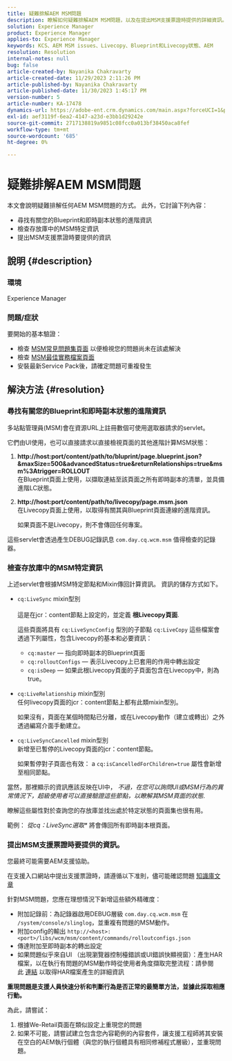 ```yaml
---
title: 疑難排解AEM MSM問題
description: 瞭解如何疑難排解AEM MSM問題，以及在提出MSM支援票證時提供的詳細資訊。
solution: Experience Manager
product: Experience Manager
applies-to: Experience Manager
keywords: KCS、AEM MSM issues、Livecopy、Blueprint和Livecopy狀態、AEM
resolution: Resolution
internal-notes: null
bug: false
article-created-by: Nayanika Chakravarty
article-created-date: 11/29/2023 2:11:26 PM
article-published-by: Nayanika Chakravarty
article-published-date: 11/30/2023 1:45:17 PM
version-number: 5
article-number: KA-17478
dynamics-url: https://adobe-ent.crm.dynamics.com/main.aspx?forceUCI=1&pagetype=entityrecord&etn=knowledgearticle&id=6218b528-c18e-ee11-8179-6045bd006b4b
exl-id: aef3119f-6ea2-4147-a23d-e3bb1d29242e
source-git-commit: 2717138819a9851c08fcc0a013bf38450aca8fef
workflow-type: tm+mt
source-wordcount: '685'
ht-degree: 0%

---
```


# 疑難排解AEM MSM問題


本文會說明疑難排解任何AEM MSM問題的方式。 此外，它討論下列內容：

- 尋找有關您的Blueprint和即時副本狀態的進階資訊
- 檢查存放庫中的MSM特定資訊
- 提出MSM支援票證時要提供的資訊


## 說明 {#description}


### 環境

Experience Manager

### 問題/症狀

要開始的基本驗證：

- 檢查 [MSM常見問題集頁面](https://experienceleague.adobe.com/docs/experience-manager-65/administering/introduction/troubleshoot-msm.html?lang=en#faq) 以便檢視您的問題尚未在該處解決
- 檢查 [MSM最佳實務檔案頁面](https://experienceleague.adobe.com/docs/experience-manager-65/administering/introduction/msm-best-practices.html?lang=en)
- 安裝最新Service Pack後，請確定問題可重複發生



## 解決方法 {#resolution}


### 尋找有關您的Blueprint和即時副本狀態的進階資訊

多站點管理員(MSM)會在資源URL上註冊數個可使用選取器請求的servlet。

它們由UI使用，也可以直接請求以直接檢視頁面的其他進階計算MSM狀態：

1. <b>http://host:port/content/path/to/bluprint/page.blueprint.json?&amp;maxSize=500&amp;advancedStatus=true&amp;returnRelationships=true&amp;msm%3Atrigger=ROLLOUT</b>\
   在Blueprint頁面上使用，以擷取連結至該頁面之所有即時副本的清單，並具備進階LC狀態。
2. <b>http://host:port/content/path/to/livecopy/page.msm.json</b>\
   在Livecopy頁面上使用，以取得有關其與Blueprint頁面連線的進階資訊。

   如果頁面不是Livecopy，則不會傳回任何專案。


這些servlet會透過產生DEBUG記錄訊息 `com.day.cq.wcm.msm` 值得檢查的記錄器。

### 檢查存放庫中的MSM特定資訊

上述servlet會根據MSM特定節點和Mixin傳回計算資訊。
資訊的儲存方式如下。

- `cq:LiveSync` mixin型別<br>\
  這是在jcr：content節點上設定的，並定義 <b>根Livecopy頁面</b>.

  這些頁面將具有 `cq:LiveSyncConfig` 型別的子節點 `cq:LiveCopy` 這些檔案會透過下列屬性，包含Livecopy的基本和必要資訊：

   - `cq:master`  — 指向即時副本的Blueprint頁面
   - `cq:rolloutConfigs`  — 表示Livecopy上已套用的作用中轉出設定
   - `cq:isDeep`  — 如果此根Livecopy頁面的子頁面包含在Livecopy中，則為true。
- `cq:LiveRelationship` mixin型別\
  任何livecopy頁面的jcr：content節點上都有此類mixin型別。

  如果沒有，頁面在某個時間點已分離，或在Livecopy動作（建立或轉出）之外透過編寫介面手動建立。
- `cq:LiveSyncCancelled` mixin型別\
  新增至已暫停的Livecopy頁面的jcr：content節點。

  如果暫停對子頁面也有效： a `cq:isCancelledForChildren=true` 屬性會新增至相同節點。


當然，那裡顯示的資訊應該反映在UI中， *不過，在您可以詢問UI或MSM行為的異常情況下，超級使用者可以直接驗證這些節點，以瞭解其MSM頁面的狀態*.

瞭解這些屬性對於查詢您的存放庫並找出處於特定狀態的頁面集也很有用。

範例： *從cq：LiveSync選取\** 將會傳回所有即時副本根頁面。

### 提出MSM支援票證時要提供的資訊。

您最終可能需要AEM支援協助。

在支援入口網站中提出支援票證時，請遵循以下准則，儘可能確認問題 [知識庫文章](https://experienceleague.adobe.com/docs/experience-cloud-kcs/kbarticles/KA-17494.html)

針對MSM問題，您應在理想情況下新增這些額外精確度：

- 附加記錄前：為記錄器啟用DEBUG層級 `com.day.cq.wcm.msm` 在 `/system/console/slinglog`，並重複有問題的MSM動作。
- 附加config的輸出 `http://<host>:<port>/libs/wcm/msm/content/commands/rolloutconfigs.json`
- 傳達附加至即時副本的轉出設定
- 如果問題似乎來自UI （出現瀏覽器控制檯錯誤或UI錯誤快顯視窗）：產生HAR檔案，以在執行有問題的MSM動作時從使用者角度擷取完整流程：請參閱此 [連結](https://help.tenderapp.com/kb/troubleshooting-your-tender-site/generating-an-har-file) 以取得HAR檔案產生的詳細資訊


<b>重現問題是支援人員快速分析和判斷行為是否正常的最簡單方法，並據此採取相應行動。</b>

為此，請嘗試：

1. 根據We-Retail頁面在類似設定上重現您的問題
2. 如果不可能，請嘗試建立包含您內容範例的內容套件，讓支援工程師將其安裝在空白的AEM執行個體（與您的執行個體具有相同修補程式層級），並重現問題。

